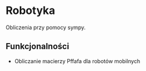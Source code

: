 # Robotyka
Obliczenia przy pomocy sympy.

## Funkcjonalności
- Obliczanie macierzy Pffafa dla robotów mobilnych